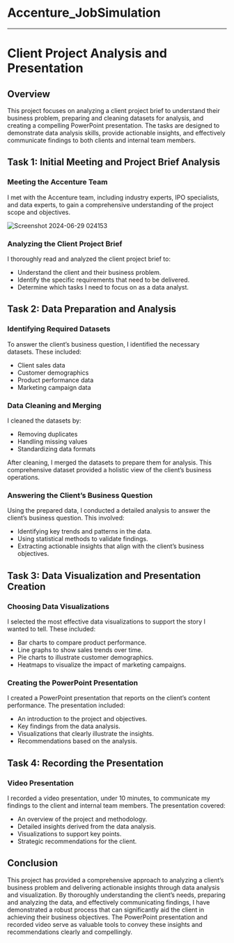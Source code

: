 # Accenture_JobSimulation
****************************************************
# Client Project Analysis and Presentation

## Overview
This project focuses on analyzing a client project brief to understand their business problem, preparing and cleaning datasets for analysis, and creating a compelling PowerPoint presentation. The tasks are designed to demonstrate data analysis skills, provide actionable insights, and effectively communicate findings to both clients and internal team members.

## Task 1: Initial Meeting and Project Brief Analysis

### Meeting the Accenture Team
I met with the Accenture team, including industry experts, IPO specialists, and data experts, to gain a comprehensive understanding of the project scope and objectives.

![Screenshot 2024-06-29 024153](https://github.com/infin8amit/Accenture_JobSimulation/assets/167500637/0d084e14-7fce-43b9-b936-813eb6b18846)
### Analyzing the Client Project Brief
I thoroughly read and analyzed the client project brief to:
- Understand the client and their business problem.
- Identify the specific requirements that need to be delivered.
- Determine which tasks I need to focus on as a data analyst.

## Task 2: Data Preparation and Analysis

### Identifying Required Datasets
To answer the client’s business question, I identified the necessary datasets. These included:
- Client sales data
- Customer demographics
- Product performance data
- Marketing campaign data

### Data Cleaning and Merging
I cleaned the datasets by:
- Removing duplicates
- Handling missing values
- Standardizing data formats

After cleaning, I merged the datasets to prepare them for analysis. This comprehensive dataset provided a holistic view of the client’s business operations.

### Answering the Client’s Business Question
Using the prepared data, I conducted a detailed analysis to answer the client’s business question. This involved:
- Identifying key trends and patterns in the data.
- Using statistical methods to validate findings.
- Extracting actionable insights that align with the client’s business objectives.

## Task 3: Data Visualization and Presentation Creation

### Choosing Data Visualizations
I selected the most effective data visualizations to support the story I wanted to tell. These included:
- Bar charts to compare product performance.
- Line graphs to show sales trends over time.
- Pie charts to illustrate customer demographics.
- Heatmaps to visualize the impact of marketing campaigns.

### Creating the PowerPoint Presentation
I created a PowerPoint presentation that reports on the client’s content performance. The presentation included:
- An introduction to the project and objectives.
- Key findings from the data analysis.
- Visualizations that clearly illustrate the insights.
- Recommendations based on the analysis.

## Task 4: Recording the Presentation

### Video Presentation
I recorded a video presentation, under 10 minutes, to communicate my findings to the client and internal team members. The presentation covered:
- An overview of the project and methodology.
- Detailed insights derived from the data analysis.
- Visualizations to support key points.
- Strategic recommendations for the client.

## Conclusion
This project has provided a comprehensive approach to analyzing a client’s business problem and delivering actionable insights through data analysis and visualization. By thoroughly understanding the client’s needs, preparing and analyzing the data, and effectively communicating findings, I have demonstrated a robust process that can significantly aid the client in achieving their business objectives. The PowerPoint presentation and recorded video serve as valuable tools to convey these insights and recommendations clearly and compellingly.

